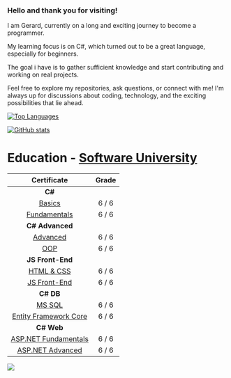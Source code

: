 ### Hello and thank you for visiting!

I am Gerard, currently on a long and exciting journey to become a programmer. 

My learning focus is on C#, which turned out to be a great language, especially for beginners.

The goal i have is to gather sufficient knowledge and start contributing and working on real projects. 

Feel free to explore my repositories, ask questions, or connect with me! I'm always up for discussions about coding, technology, and the exciting possibilities that lie ahead.

[![Top Languages](https://github-readme-stats.vercel.app/api/top-langs/?username=gerardsh&layout=compact&langs_count=10&exclude_repo=your-excluded-repo1,your-excluded-repo2&theme=tokyonight)](https://github.com/gerardsh/github-readme-stats)

[![GitHub stats](https://github-readme-stats.vercel.app/api?username=gerardsh&theme=tokyonight)](https://github.com/gerardsh/github-readme-stats)

# Education - [Software University](https://softuni.bg/curriculum)
| **Certificate** | **Grade** |
|:-----------------:|:-----------------:|
|**C#**
| [Basics](https://softuni.bg/certificates/details/204273/b246b2ae)  | 6 / 6 |
| [Fundamentals](https://softuni.bg/certificates/details/211876/bbbc78e8) | 6 / 6 |
|**C# Advanced**
| [Advanced](https://softuni.bg/certificates/details/217447/aa453284) | 6 / 6 |
| [OOP](https://softuni.bg/certificates/details/222714/bfd6d6f0) | 6 / 6 |
|**JS Front-End**
| [HTML & CSS](https://softuni.bg/certificates/details/228507/782bd2f6) | 6 / 6 |
| [JS Front-End](https://softuni.bg/certificates/details/232278/143b03ca) | 6 / 6 |
|**C# DB**
| [MS SQL](https://softuni.bg/certificates/details/235776/fe571889) | 6 / 6 |
| [Entity Framework Core](https://softuni.bg/certificates/details/239809/4460d67f) | 6 / 6 |
|**C# Web**
| [ASP.NET Fundamentals](https://softuni.bg/certificates/details/245676/4a40c719) | 6 / 6 |
| [ASP.NET Advanced](https://softuni.bg/certificates/details/248456/0e4a54da) | 6 / 6 |

![](https://komarev.com/ghpvc/?username=GerardSh&color=blueviolet&abbreviated=true&style=flat-square)
<!--
**GerardSh/GerardSh** is a ✨ _special_ ✨ repository because its `README.md` (this file) appears on your GitHub profile.

Here are some ideas to get you started:

- 🔭 I’m currently working on ...
- 🌱 I’m currently learning ...
- 👯 I’m looking to collaborate on ...
- 🤔 I’m looking for help with ...
- 💬 Ask me about ...
- 📫 How to reach me: ...
- 😄 Pronouns: ...
- ⚡ Fun fact: ...
-->
